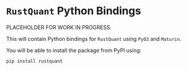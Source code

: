 # `RustQuant` Python Bindings

PLACEHOLDER FOR WORK IN PROGRESS.

This will contain Python bindings for `RustQuant` using `PyO3` and `Maturin`.

You will be able to install the package from PyPI using:

```bash
pip install rustquant
```